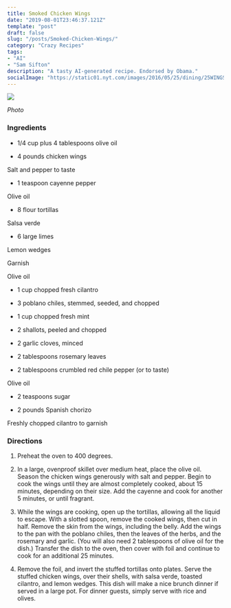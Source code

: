 ```yaml
---
title: Smoked Chicken Wings
date: "2019-08-01T23:46:37.121Z"
template: "post"
draft: false
slug: "/posts/Smoked-Chicken-Wings/"
category: "Crazy Recipes"
tags:
- "AI"
- "Sam Sifton"
description: "A tasty AI-generated recipe. Endorsed by Obama."
socialImage: "https://static01.nyt.com/images/2016/05/25/dining/25WINGS/25WINGS-videoSixteenByNineJumbo1600-v2.jpg"
---
```


![](https://static01.nyt.com/images/2016/05/25/dining/25WINGS/25WINGS-videoSixteenByNineJumbo1600-v2.jpg)

*Photo*
### Ingredients

* 1/4 cup plus 4 tablespoons olive oil

* 4 pounds chicken wings

Salt and pepper to taste

* 1 teaspoon cayenne pepper

Olive oil

* 8 flour tortillas

Salsa verde

* 6 large limes

Lemon wedges

Garnish

Olive oil

* 1 cup chopped fresh cilantro

* 3 poblano chiles, stemmed, seeded, and chopped

* 1 cup chopped fresh mint

* 2 shallots, peeled and chopped

* 2 garlic cloves, minced

* 2 tablespoons rosemary leaves

* 2 tablespoons crumbled red chile pepper (or to taste)

Olive oil

* 2 teaspoons sugar

* 2 pounds Spanish chorizo

Freshly chopped cilantro to garnish
### Directions

1. Preheat the oven to 400 degrees.

1. In a large, ovenproof skillet over medium heat, place the olive oil. Season the chicken wings generously with salt and pepper. Begin to cook the wings until they are almost completely cooked, about 15 minutes, depending on their size. Add the cayenne and cook for another 5 minutes, or until fragrant.

1. While the wings are cooking, open up the tortillas, allowing all the liquid to escape. With a slotted spoon, remove the cooked wings, then cut in half. Remove the skin from the wings, including the belly. Add the wings to the pan with the poblano chiles, then the leaves of the herbs, and the rosemary and garlic. (You will also need 2 tablespoons of olive oil for the dish.) Transfer the dish to the oven, then cover with foil and continue to cook for an additional 25 minutes.

1. Remove the foil, and invert the stuffed tortillas onto plates. Serve the stuffed chicken wings, over their shells, with salsa verde, toasted cilantro, and lemon wedges. This dish will make a nice brunch dinner if served in a large pot. For dinner guests, simply serve with rice and olives.

